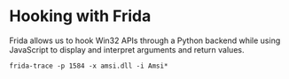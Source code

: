# Hooking with Frida

Frida allows us to hook Win32 APIs through a Python backend while using JavaScript to display and interpret arguments and return values.

```
frida-trace -p 1584 -x amsi.dll -i Amsi*
```
